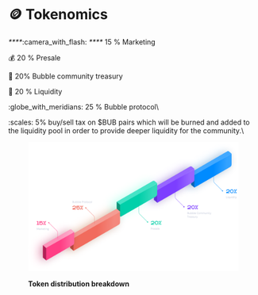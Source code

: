 # 🪙 Tokenomics

_****_:camera\_with\_flash: _****_ 15 % Marketing

:moneybag: 20 % Presale

:pouch: 20% Bubble community treasury

:ocean: 20 % Liquidity

:globe\_with\_meridians: 25 % Bubble protocol\


:scales: 5% buy/sell tax on $BUB pairs which will be burned and added to the liquidity pool in order to provide deeper liquidity for the community.\


<figure><img src="../.gitbook/assets/Group 21.png" alt=""><figcaption><p><strong>Token distribution breakdown</strong></p></figcaption></figure>









